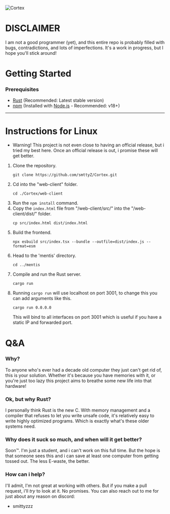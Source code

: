 ![Cortex](https://socialify.git.ci/smttyZ/Cortex/image?custom_description=A+server+built+using+rust+to+breathe+some+new+life+into+older+systems.&description=1&font=Inter&forks=1&issues=1&language=1&name=1&owner=1&pulls=1&stargazers=1&theme=Light)

# DISCLAIMER
I am not a good programmer (yet), and this entire repo is probably filled with bugs, contradictions, and lots of imperfections. It's a work in progress, but I hope you'll stick around!

# Getting Started
### Prerequisites
* [Rust](https://www.rust-lang.org) (Recommended: Latest stable version)
* [npm](https://www.npmjs.com) (Installed with [Node.js](https://nodejs.org) - Recommended: v18+)

---

# Instructions for Linux
* Warning! This project is not even close to having an official release, but i tried my best here. Once an official release is out, i promise these will get better.
1. Clone the repository.
   ```
   git clone https://github.com/smttyZ/Cortex.git
   ```
2. Cd into the "web-client" folder.
   ```
   cd ./Cortex/web-client
   ```
3. Run the ```npm install``` command.
4. Copy the ```index.html``` file from "/web-client/src/" into the "/web-client/dist/" folder.
   ```
   cp src/index.html dist/index.html
   ```
5. Build the frontend.
   ```
   npx esbuild src/index.tsx --bundle --outfile=dist/index.js --format=esm
   ```
6. Head to the 'mentis' directory.
   ```
   cd ../mentis
   ```
7. Compile and run the Rust server.
   ```
   cargo run
   ```
8. Running `cargo run` will use localhost on port 3001, to change this you can add arguments like this.
   ```
   cargo run 0.0.0.0
   ```
   This will bind to all interfaces on port 3001 which is useful if you have a static IP and forwarded port.

# Q&A
### Why?
To anyone who's ever had a decade old computer they just can't get rid of, this is your solution. Whether it's because you have memories with it, or you're just too lazy this project aims to breathe some new life into that hardware!

### Ok, but why Rust?
I personally think Rust is the new C. With memory management and a compiler that refuses to let you write unsafe code, it's relatively easy to write highly optimized programs. Which is exactly what's these older systems need.

### Why does it suck so much, and when will it get better?
Soon™.
I'm just a student, and i can't work on this full time. But the hope is that someone sees this and i can save at least one computer from getting tossed out. The less E-waste, the better.

### How can i help?
I'll admit, I'm not great at working with others. But if you make a pull request, i'll *try* to look at it. No promises. You can also reach out to me for just about any reason on discord: 
* smittyzzz
